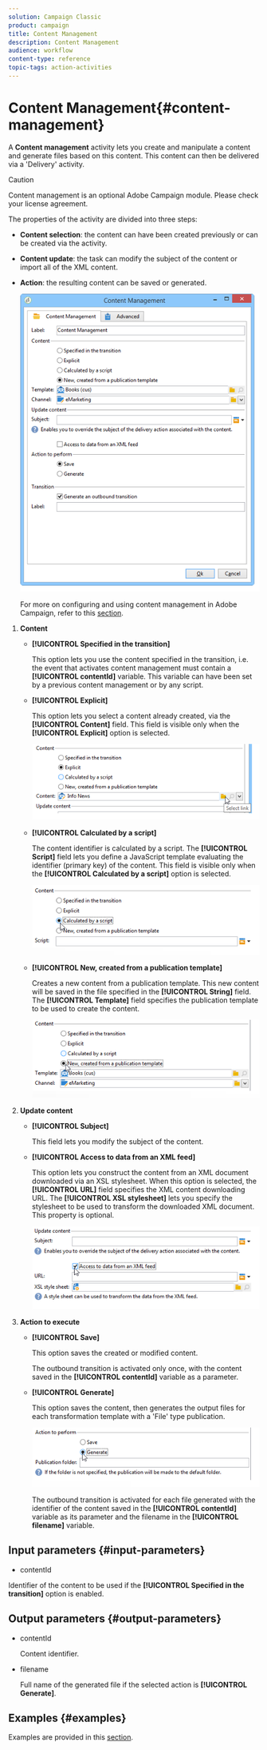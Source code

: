 ```yaml
---
solution: Campaign Classic
product: campaign
title: Content Management
description: Content Management
audience: workflow
content-type: reference
topic-tags: action-activities
---
```


# Content Management{#content-management}

A **Content management** activity lets you create and manipulate a content and generate files based on this content. This content can then be delivered via a 'Delivery' activity.

>[!CAUTION]
>
>Content management is an optional Adobe Campaign module. Please check your license agreement.

The properties of the activity are divided into three steps:

* **Content selection**: the content can have been created previously or can be created via the activity.
* **Content update**: the task can modify the subject of the content or import all of the XML content.
* **Action**: the resulting content can be saved or generated.

  ![](assets/content_mgmt_edit.png)

  For more on configuring and using content management in Adobe Campaign, refer to this [section](../../delivery/using/about-content-management.md).

1. **Content**

    * **[!UICONTROL Specified in the transition]**

      This option lets you use the content specified in the transition, i.e. the event that activates content management must contain a **[!UICONTROL contentId]** variable. This variable can have been set by a previous content management or by any script.
    
    * **[!UICONTROL Explicit]**

      This option lets you select a content already created, via the **[!UICONTROL Content]** field. This field is visible only when the **[!UICONTROL Explicit]** option is selected.
    
      ![](assets/content_mgmt_explicit.png)

    * **[!UICONTROL Calculated by a script]**

      The content identifier is calculated by a script. The **[!UICONTROL Script]** field lets you define a JavaScript template evaluating the identifier (primary key) of the content. This field is visible only when the **[!UICONTROL Calculated by a script]** option is selected.
    
      ![](assets/content_mgmt_script.png)

    * **[!UICONTROL New, created from a publication template]**

      Creates a new content from a publication template. This new content will be saved in the file specified in the **[!UICONTROL String]** field. The **[!UICONTROL Template]** field specifies the publication template to be used to create the content.
    
      ![](assets/content_mgmt_new.png)

1. **Update content**

    * **[!UICONTROL Subject]**

      This field lets you modify the subject of the content.
    
    * **[!UICONTROL Access to data from an XML feed]**

      This option lets you construct the content from an XML document downloaded via an XSL stylesheet. When this option is selected, the **[!UICONTROL URL]** field specifies the XML content downloading URL. The **[!UICONTROL XSL stylesheet]** lets you specify the stylesheet to be used to transform the downloaded XML document. This property is optional.
    
      ![](assets/content_mgmt_xmlcontent.png)

1. **Action to execute**

    * **[!UICONTROL Save]**

      This option saves the created or modified content.

      The outbound transition is activated only once, with the content saved in the **[!UICONTROL contentId]** variable as a parameter.
    
    * **[!UICONTROL Generate]**

      This option saves the content, then generates the output files for each transformation template with a 'File' type publication.
    
      ![](assets/content_mgmt_generate.png)

      The outbound transition is activated for each file generated with the identifier of the content saved in the **[!UICONTROL contentId]** variable as its parameter and the filename in the **[!UICONTROL filename]** variable.

## Input parameters {#input-parameters}

* contentId

Identifier of the content to be used if the **[!UICONTROL Specified in the transition]** option is enabled.

## Output parameters {#output-parameters}

* contentId

  Content identifier.

* filename

  Full name of the generated file if the selected action is **[!UICONTROL Generate]**.

## Examples {#examples}

Examples are provided in this [section](../../delivery/using/automating-via-workflows.md#examples).
